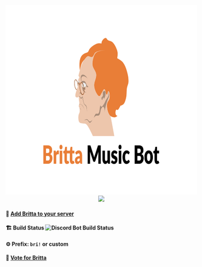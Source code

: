 <p align="center">
  <img width="760" height="500" src="https://raw.githubusercontent.com/b3h3m0th/britta_discord-music-bot/master/assets/img/brittaBanner.png">
  <img src="https://top.gg/api/widget/722497903146565722.svg">
</p>


#### 📢 [Add Britta to your server](https://discord.com/oauth2/authorize?client_id=722497903146565722&scope=bot&permissions=2083908704)
#### 🏗️ Build Status ![Discord Bot Build Status](https://github.com/b3h3m0th/britta_discord-music-bot/workflows/Discord%20Bot%20Build%20Status/badge.svg)

#### ⚙️ Prefix: `bri!` or custom

#### 📑 [Vote for Britta](https://top.gg/bot/722497903146565722/vote)
